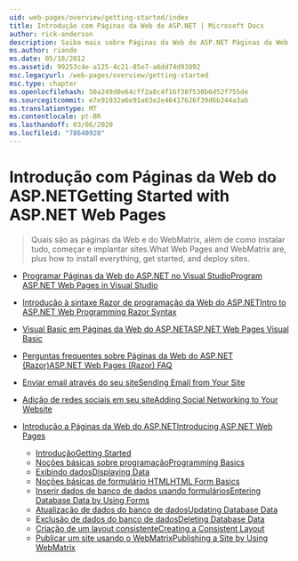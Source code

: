 ```yaml
---
uid: web-pages/overview/getting-started/index
title: Introdução com Páginas da Web do ASP.NET | Microsoft Docs
author: rick-anderson
description: Saiba mais sobre Páginas da Web do ASP.NET Páginas da Web do ASP.NET e o novo sintaxe Razor fornecer uma maneira rápida, acessível e leve de combinar o código do servidor com HTML t...
ms.author: riande
ms.date: 05/18/2012
ms.assetid: 99253c4e-a125-4c21-85e7-a6dd74d93892
msc.legacyurl: /web-pages/overview/getting-started
msc.type: chapter
ms.openlocfilehash: 50a249d0e64cff2a8c4f16f38f530b6d52f755de
ms.sourcegitcommit: e7e91932a6e91a63e2e46417626f39d6b244a3ab
ms.translationtype: MT
ms.contentlocale: pt-BR
ms.lasthandoff: 03/06/2020
ms.locfileid: "78640920"
---
```

# <a name="getting-started-with-aspnet-web-pages"></a><span data-ttu-id="3aced-103">Introdução com Páginas da Web do ASP.NET</span><span class="sxs-lookup"><span data-stu-id="3aced-103">Getting Started with ASP.NET Web Pages</span></span>

> <span data-ttu-id="3aced-104">Quais são as páginas da Web e do WebMatrix, além de como instalar tudo, começar e implantar sites.</span><span class="sxs-lookup"><span data-stu-id="3aced-104">What Web Pages and WebMatrix are, plus how to install everything, get started, and deploy sites.</span></span>

- [<span data-ttu-id="3aced-105">Programar Páginas da Web do ASP.NET no Visual Studio</span><span class="sxs-lookup"><span data-stu-id="3aced-105">Program ASP.NET Web Pages in Visual Studio</span></span>](program-asp-net-web-pages-in-visual-studio.md)
- [<span data-ttu-id="3aced-106">Introdução à sintaxe Razor de programação da Web do ASP.NET</span><span class="sxs-lookup"><span data-stu-id="3aced-106">Intro to ASP.NET Web Programming Razor Syntax</span></span>](introducing-razor-syntax-c.md)
- [<span data-ttu-id="3aced-107">Visual Basic em Páginas da Web do ASP.NET</span><span class="sxs-lookup"><span data-stu-id="3aced-107">ASP.NET Web Pages Visual Basic</span></span>](introducing-razor-syntax-vb.md)
- [<span data-ttu-id="3aced-108">Perguntas frequentes sobre Páginas da Web do ASP.NET (Razor)</span><span class="sxs-lookup"><span data-stu-id="3aced-108">ASP.NET Web Pages (Razor) FAQ</span></span>](aspnet-web-pages-razor-faq.md)
- [<span data-ttu-id="3aced-109">Enviar email através do seu site</span><span class="sxs-lookup"><span data-stu-id="3aced-109">Sending Email from Your Site</span></span>](11-adding-email-to-your-web-site.md)
- [<span data-ttu-id="3aced-110">Adição de redes sociais em seu site</span><span class="sxs-lookup"><span data-stu-id="3aced-110">Adding Social Networking to Your Website</span></span>](13-adding-social-networking-to-your-web-site.md)
- [<span data-ttu-id="3aced-111">Introdução a Páginas da Web do ASP.NET</span><span class="sxs-lookup"><span data-stu-id="3aced-111">Introducing ASP.NET Web Pages</span></span>](introducing-aspnet-web-pages-2/index.md)

    - [<span data-ttu-id="3aced-112">Introdução</span><span class="sxs-lookup"><span data-stu-id="3aced-112">Getting Started</span></span>](introducing-aspnet-web-pages-2/getting-started.md)
    - [<span data-ttu-id="3aced-113">Noções básicas sobre programação</span><span class="sxs-lookup"><span data-stu-id="3aced-113">Programming Basics</span></span>](introducing-aspnet-web-pages-2/intro-to-web-pages-programming.md)
    - [<span data-ttu-id="3aced-114">Exibindo dados</span><span class="sxs-lookup"><span data-stu-id="3aced-114">Displaying Data</span></span>](introducing-aspnet-web-pages-2/displaying-data.md)
    - [<span data-ttu-id="3aced-115">Noções básicas de formulário HTML</span><span class="sxs-lookup"><span data-stu-id="3aced-115">HTML Form Basics</span></span>](introducing-aspnet-web-pages-2/form-basics.md)
    - [<span data-ttu-id="3aced-116">Inserir dados de banco de dados usando formulários</span><span class="sxs-lookup"><span data-stu-id="3aced-116">Entering Database Data by Using Forms</span></span>](introducing-aspnet-web-pages-2/entering-data.md)
    - [<span data-ttu-id="3aced-117">Atualização de dados do banco de dados</span><span class="sxs-lookup"><span data-stu-id="3aced-117">Updating Database Data</span></span>](introducing-aspnet-web-pages-2/updating-data.md)
    - [<span data-ttu-id="3aced-118">Exclusão de dados do banco de dados</span><span class="sxs-lookup"><span data-stu-id="3aced-118">Deleting Database Data</span></span>](introducing-aspnet-web-pages-2/deleting-data.md)
    - [<span data-ttu-id="3aced-119">Criação de um layout consistente</span><span class="sxs-lookup"><span data-stu-id="3aced-119">Creating a Consistent Layout</span></span>](introducing-aspnet-web-pages-2/layouts.md)
    - [<span data-ttu-id="3aced-120">Publicar um site usando o WebMatrix</span><span class="sxs-lookup"><span data-stu-id="3aced-120">Publishing a Site by Using WebMatrix</span></span>](introducing-aspnet-web-pages-2/publishing.md)
